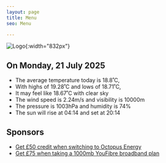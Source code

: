 ```yaml
---
layout: page
title: Menu
seo: Menu

---
```


![Logo](/images/logo.jpg){:width="832px"}

<!-- weather_marker starts -->
## On Monday, 21 July 2025

- The average temperature today is 18.8˚C,
- With highs of 19.28˚C and lows of 18.71˚C,
- It may feel like 18.67˚C with clear sky
- The wind speed is 2.24m/s and visibility is 10000m
- The pressure is 1003hPa and humidity is 74%
- The sun will rise at 04:14 and set at 20:14

<!-- weather_marker ends -->

## Sponsors

- [Get £50 credit when switching to Octopus Energy](https://bit.ly/3oD1nnS)
- [Get £75 when taking a 1000mb YouFibre broadband plan](https://aklam.io/91zWhU?)
